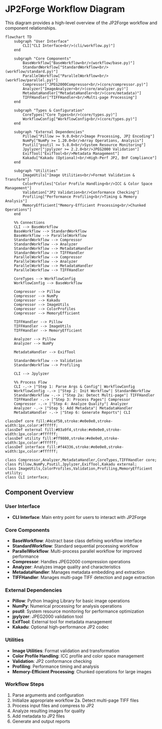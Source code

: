 # JP2Forge Workflow Diagram

This diagram provides a high-level overview of the JP2Forge workflow and component relationships.

```mermaid
flowchart TD
    subgraph "User Interface"
        CLI["CLI Interface<br/>(cli/workflow.py)"]
    end
    
    subgraph "Core Components"
        BaseWorkflow["BaseWorkflow<br/>(workflow/base.py)"]
        StandardWorkflow["StandardWorkflow<br/>(workflow/standard.py)"]
        ParallelWorkflow["ParallelWorkflow<br/>(workflow/parallel.py)"]
        Compressor["JPEG2000Compressor<br/>(core/compressor.py)"]
        Analyzer["ImageAnalyzer<br/>(core/analyzer.py)"]
        MetadataHandler["MetadataHandler<br/>(core/metadata)"]
        TIFFHandler["TIFFHandler<br/>Multi-page Processing"]
    end
    
    subgraph "Types & Configuration"
        CoreTypes["Core Types<br/>(core/types.py)"]
        WorkflowConfig["WorkflowConfig<br/>(core/types.py)"]
    end
    
    subgraph "External Dependencies"
        Pillow["Pillow >= 9.0.0<br/>Image Processing, JP2 Encoding"]
        NumPy["NumPy >= 1.20.0<br/>Array Operations, Analysis"]
        Psutil["psutil >= 5.8.0<br/>System Resource Monitoring"]
        Jpylyzer["jpylyzer >= 2.2.0<br/>JPEG2000 Validation"]
        ExifTool["ExifTool<br/>Metadata Management"]
        Kakadu["Kakadu (Optional)<br/>High-Perf JP2, BnF Compliance"]
    end
    
    subgraph "Utilities"
        ImageUtils["Image Utilities<br/>Format Validation & Transform"]
        ColorProfiles["Color Profile Handling<br/>ICC & Color Space Management"]
        Validation["JP2 Validation<br/>Conformance Checking"]
        Profiling["Performance Profiling<br/>Timing & Memory Analysis"]
        MemoryEfficient["Memory-Efficient Processing<br/>Chunked Operations"]
    end
    
    %% Connections
    CLI --> BaseWorkflow
    BaseWorkflow --> StandardWorkflow
    BaseWorkflow --> ParallelWorkflow
    StandardWorkflow --> Compressor
    StandardWorkflow --> Analyzer
    StandardWorkflow --> MetadataHandler
    StandardWorkflow --> TIFFHandler
    ParallelWorkflow --> Compressor
    ParallelWorkflow --> Analyzer
    ParallelWorkflow --> MetadataHandler
    ParallelWorkflow --> TIFFHandler
    
    CoreTypes --> WorkflowConfig
    WorkflowConfig --> BaseWorkflow
    
    Compressor --> Pillow
    Compressor --> NumPy
    Compressor --> Kakadu
    Compressor --> ImageUtils
    Compressor --> ColorProfiles
    Compressor --> MemoryEfficient
    
    TIFFHandler --> Pillow
    TIFFHandler --> ImageUtils
    TIFFHandler --> MemoryEfficient
    
    Analyzer --> Pillow
    Analyzer --> NumPy
    
    MetadataHandler --> ExifTool
    
    StandardWorkflow --> Validation
    StandardWorkflow --> Profiling
    
    CLI --> Jpylyzer
    
    %% Process Flow
    CLI -.-> |"Step 1: Parse Args & Config"| WorkflowConfig
    WorkflowConfig -.-> |"Step 2: Init Workflow"| StandardWorkflow
    StandardWorkflow -.-> |"Step 2a: Detect Multi-page"| TIFFHandler
    TIFFHandler -.-> |"Step 3: Process Pages"| Compressor
    Compressor -.-> |"Step 4: Analyze Quality"| Analyzer
    Analyzer -.-> |"Step 5: Add Metadata"| MetadataHandler
    MetadataHandler -.-> |"Step 6: Generate Reports"| CLI

classDef core fill:#4caf50,stroke:#e0e0e0,stroke-width:1px,color:#ffffff;
classDef external fill:#03a9f4,stroke:#e0e0e0,stroke-width:1px,color:#ffffff;
classDef utility fill:#ff9800,stroke:#e0e0e0,stroke-width:1px,color:#ffffff;
classDef interface fill:#f44336,stroke:#e0e0e0,stroke-width:1px,color:#ffffff;

class Compressor,Analyzer,MetadataHandler,CoreTypes,TIFFHandler core;
class Pillow,NumPy,Psutil,Jpylyzer,ExifTool,Kakadu external;
class ImageUtils,ColorProfiles,Validation,Profiling,MemoryEfficient utility;
class CLI interface;
```

## Component Overview

### User Interface
- **CLI Interface**: Main entry point for users to interact with JP2Forge

### Core Components
- **BaseWorkflow**: Abstract base class defining workflow interface
- **StandardWorkflow**: Standard sequential processing workflow
- **ParallelWorkflow**: Multi-process parallel workflow for improved performance
- **Compressor**: Handles JPEG2000 compression operations
- **Analyzer**: Analyzes image quality and characteristics
- **MetadataHandler**: Manages metadata embedding and extraction
- **TIFFHandler**: Manages multi-page TIFF detection and page extraction

### External Dependencies
- **Pillow**: Python Imaging Library for basic image operations
- **NumPy**: Numerical processing for analysis operations
- **psutil**: System resource monitoring for performance optimization
- **jpylyzer**: JPEG2000 validation tool
- **ExifTool**: External tool for metadata management
- **Kakadu**: Optional high-performance JP2 codec

### Utilities
- **Image Utilities**: Format validation and transformation
- **Color Profile Handling**: ICC profile and color space management
- **Validation**: JP2 conformance checking
- **Profiling**: Performance timing and analysis
- **Memory-Efficient Processing**: Chunked operations for large images

### Workflow Steps
1. Parse arguments and configuration
2. Initialize appropriate workflow
2a. Detect multi-page TIFF files
3. Process input files and compress to JP2
4. Analyze resulting images for quality
5. Add metadata to JP2 files
6. Generate and output reports
